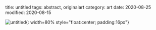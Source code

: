 title: untitled
tags: abstract, originalart
category: art 
date: 2020-08-25
modified: 2020-08-15

![untitled]({static}/images/untitled1.png){: width=80% style="float:center; padding:16px"}    
